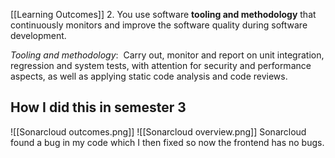 [[Learning Outcomes]]
2. You use software **tooling and methodology** that continuously monitors and improve the software quality during software development.

_Tooling and methodology_: 
Carry out, monitor and report on unit integration, regression and system tests, with attention for security and performance aspects, as well as applying static code analysis and code reviews.

## How I did this in semester 3

![[Sonarcloud outcomes.png]]
![[Sonarcloud overview.png]]
Sonarcloud found a bug in my code which I then fixed so now the frontend has no bugs.